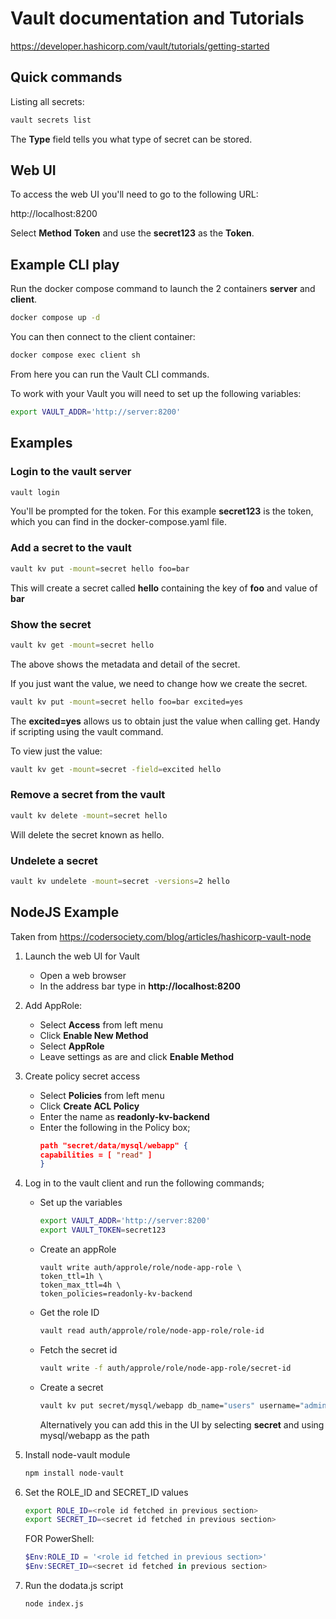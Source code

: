 # Vault documentation and Tutorials

https://developer.hashicorp.com/vault/tutorials/getting-started

## Quick commands

Listing all secrets:

```sh
vault secrets list
```

The **Type** field tells you what type of secret can be stored.

## Web UI

To access the web UI you'll need to go to the following URL:

http://localhost:8200

Select **Method** **Token** and use the **secret123** as the **Token**.

## Example CLI play

Run the docker compose command to launch the 2 containers **server** and **client**.
```sh
docker compose up -d
```

You can then connect to the client container:
```sh
docker compose exec client sh
```

From here you can run the Vault CLI commands.

To work with your Vault you will need to set up the following variables:
```sh
export VAULT_ADDR='http://server:8200'
```

## Examples

### Login to the vault server

```sh
vault login
```

You'll be prompted for the token.  For this example **secret123** is the token, which you can find in the docker-compose.yaml file.

### Add a secret to the vault

```sh
vault kv put -mount=secret hello foo=bar
```

This will create a secret called **hello** containing the key of **foo** and value of **bar**

### Show the secret

```sh
vault kv get -mount=secret hello
```

The above shows the metadata and detail of the secret.

If you just want the value, we need to change how we create the secret.
```sh
vault kv put -mount=secret hello foo=bar excited=yes
```

The **excited=yes** allows us to obtain just the value when calling get.  Handy if scripting using the vault command.

To view just the value:
```sh
vault kv get -mount=secret -field=excited hello
```

### Remove a secret from the vault

```sh
vault kv delete -mount=secret hello
```

Will delete the secret known as hello.

### Undelete a secret

```sh
vault kv undelete -mount=secret -versions=2 hello
```


## NodeJS Example

Taken from https://codersociety.com/blog/articles/hashicorp-vault-node

1. Launch the web UI for Vault
    * Open a web browser
    * In the address bar type in **http://localhost:8200**
2. Add AppRole:
    * Select **Access** from left menu
    * Click **Enable New Method**
    * Select **AppRole**
    * Leave settings as are and click **Enable Method**
3. Create policy secret access
    * Select **Policies** from left menu
    * Click **Create ACL Policy**
    * Enter the name as **readonly-kv-backend**
    * Enter the following in the Policy box;
        ```json
        path "secret/data/mysql/webapp" {
        capabilities = [ "read" ]
        }
        ```
4. Log in to the vault client and run the following commands;
   * Set up the variables
        ```sh
        export VAULT_ADDR='http://server:8200'
        export VAULT_TOKEN=secret123
        ```
    * Create an appRole
        ```
        vault write auth/approle/role/node-app-role \
        token_ttl=1h \
        token_max_ttl=4h \
        token_policies=readonly-kv-backend
        ```
    * Get the role ID
        ```sh
        vault read auth/approle/role/node-app-role/role-id
        ```
    * Fetch the secret id
        ```sh
        vault write -f auth/approle/role/node-app-role/secret-id
        ```
    * Create a secret
        ```sh
        vault kv put secret/mysql/webapp db_name="users" username="admin" password="passw0rd"
        ```
        Alternatively you can add this in the UI by selecting **secret** and using mysql/webapp as the path
5. Install node-vault module
    ```sh
    npm install node-vault
    ```
6. Set the ROLE_ID and SECRET_ID values
    ```sh
    export ROLE_ID=<role id fetched in previous section>
    export SECRET_ID=<secret id fetched in previous section>
    ```

    FOR PowerShell:

    ```powershell
    $Env:ROLE_ID = '<role id fetched in previous section>'
    $Env:SECRET_ID=<secret id fetched in previous section>
    ```
7. Run the dodata.js script
    ```sh
    node index.js
    ```